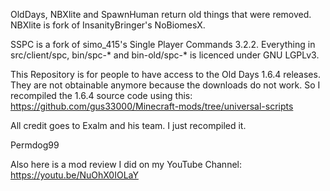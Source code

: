 OldDays, NBXlite and SpawnHuman return old things that were removed.
NBXlite is fork of InsanityBringer's NoBiomesX.

SSPC is a fork of simo_415's Single Player Commands 3.2.2.
Everything in src/client/spc, bin/spc-* and bin-old/spc-* is licenced under GNU LGPLv3.

This Repository is for people to have access to the Old Days 1.6.4 releases.
They are not obtainable anymore because the downloads do not work.
So I recompiled the 1.6.4 source code using this: https://github.com/gus33000/Minecraft-mods/tree/universal-scripts

All credit goes to Exalm and his team. I just recompiled it.

Permdog99

Also here is a mod review I did on my YouTube Channel: https://youtu.be/NuOhX0IOLaY

